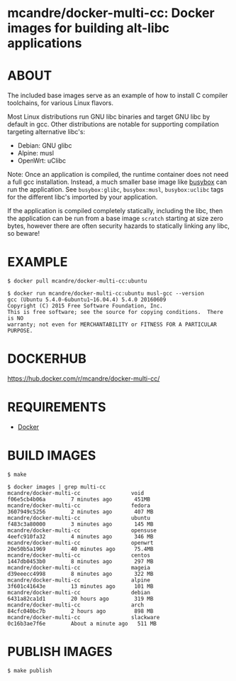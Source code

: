 # mcandre/docker-multi-cc: Docker images for building alt-libc applications

# ABOUT

The included base images serve as an example of how to install C compiler toolchains, for various Linux flavors.

Most Linux distributions run GNU libc binaries and target GNU libc by default in gcc. Other distributions are notable for supporting compilation targeting alternative libc's:

* Debian: GNU glibc
* Alpine: musl
* OpenWrt: uClibc

Note: Once an application is compiled, the runtime container does not need a full gcc installation. Instead, a much smaller base image like [busybox](https://hub.docker.com/_/busybox/) can run the application. See `busybox:glibc`, `busybox:musl`, `busybox:uclibc` tags for the different libc's imported by your application.

If the application is compiled completely statically, including the libc, then the application can be run from a base image `scratch` starting at size zero bytes, however there are often security hazards to statically linking any libc, so beware!

# EXAMPLE

```console
$ docker pull mcandre/docker-multi-cc:ubuntu

$ docker run mcandre/docker-multi-cc:ubuntu musl-gcc --version
gcc (Ubuntu 5.4.0-6ubuntu1~16.04.4) 5.4.0 20160609
Copyright (C) 2015 Free Software Foundation, Inc.
This is free software; see the source for copying conditions.  There is NO
warranty; not even for MERCHANTABILITY or FITNESS FOR A PARTICULAR PURPOSE.
```

# DOCKERHUB

https://hub.docker.com/r/mcandre/docker-multi-cc/

# REQUIREMENTS

* [Docker](https://www.docker.com)

# BUILD IMAGES

```console
$ make

$ docker images | grep multi-cc
mcandre/docker-multi-cc                void                f06e5cb4b06a        7 minutes ago       451MB
mcandre/docker-multi-cc                fedora              3607949c5256        2 minutes ago       407 MB
mcandre/docker-multi-cc                ubuntu              f483c3a80000        3 minutes ago       145 MB
mcandre/docker-multi-cc                opensuse            4eefc910fa32        4 minutes ago       346 MB
mcandre/docker-multi-cc                openwrt             20e50b5a1969        40 minutes ago      75.4MB
mcandre/docker-multi-cc                centos              1447db0453b0        8 minutes ago       297 MB
mcandre/docker-multi-cc                mageia              d39eeecc4998        8 minutes ago       322 MB
mcandre/docker-multi-cc                alpine              3f601c41643e        13 minutes ago      101 MB
mcandre/docker-multi-cc                debian              6431a82ca1d1        20 hours ago        319 MB
mcandre/docker-multi-cc                arch                84cfc040bc7b        2 hours ago         898 MB
mcandre/docker-multi-cc                slackware           0c16b3ae7f6e        About a minute ago   511 MB
```

# PUBLISH IMAGES

```console
$ make publish
```
